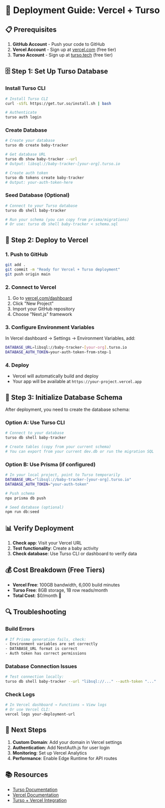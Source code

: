 # 🚀 Deployment Guide: Vercel + Turso

## 📋 Prerequisites

1. **GitHub Account** - Push your code to GitHub
2. **Vercel Account** - Sign up at [vercel.com](https://vercel.com) (free tier)
3. **Turso Account** - Sign up at [turso.tech](https://turso.tech) (free tier)

## 🗄️ Step 1: Set Up Turso Database

### Install Turso CLI
```bash
# Install Turso CLI
curl -sSfL https://get.tur.so/install.sh | bash

# Authenticate
turso auth login
```

### Create Database
```bash
# Create your database
turso db create baby-tracker

# Get database URL
turso db show baby-tracker --url
# Output: libsql://baby-tracker-[your-org].turso.io

# Create auth token
turso db tokens create baby-tracker
# Output: your-auth-token-here
```

### Seed Database (Optional)
```bash
# Connect to your Turso database
turso db shell baby-tracker

# Run your schema (you can copy from prisma/migrations)
# Or use: turso db shell baby-tracker < schema.sql
```

## 🚀 Step 2: Deploy to Vercel

### 1. Push to GitHub
```bash
git add .
git commit -m "Ready for Vercel + Turso deployment"
git push origin main
```

### 2. Connect to Vercel
1. Go to [vercel.com/dashboard](https://vercel.com/dashboard)
2. Click "New Project"
3. Import your GitHub repository
4. Choose "Next.js" framework

### 3. Configure Environment Variables
In Vercel dashboard → Settings → Environment Variables, add:

```bash
DATABASE_URL=libsql://baby-tracker-[your-org].turso.io
DATABASE_AUTH_TOKEN=your-auth-token-from-step-1
```

### 4. Deploy
- Vercel will automatically build and deploy
- Your app will be available at `https://your-project.vercel.app`

## 🔧 Step 3: Initialize Database Schema

After deployment, you need to create the database schema:

### Option A: Use Turso CLI
```bash
# Connect to your database
turso db shell baby-tracker

# Create tables (copy from your current schema)
# You can export from your current dev.db or run the migration SQL
```

### Option B: Use Prisma (if configured)
```bash
# In your local project, point to Turso temporarily
DATABASE_URL="libsql://baby-tracker-[your-org].turso.io"
DATABASE_AUTH_TOKEN="your-auth-token"

# Push schema
npx prisma db push

# Seed database (optional)
npm run db:seed
```

## 📊 Verify Deployment

1. **Check app**: Visit your Vercel URL
2. **Test functionality**: Create a baby activity
3. **Check database**: Use Turso CLI or dashboard to verify data

## 💰 Cost Breakdown (Free Tiers)

- **Vercel Free**: 100GB bandwidth, 6,000 build minutes
- **Turso Free**: 8GB storage, 1B row reads/month
- **Total Cost**: $0/month 🎉

## 🔍 Troubleshooting

### Build Errors
```bash
# If Prisma generation fails, check:
- Environment variables are set correctly
- DATABASE_URL format is correct
- Auth token has correct permissions
```

### Database Connection Issues
```bash
# Test connection locally:
turso db shell baby-tracker --url "libsql://..." --auth-token "..."
```

### Check Logs
```bash
# In Vercel dashboard → Functions → View logs
# Or use Vercel CLI:
vercel logs your-deployment-url
```

## 🎯 Next Steps

1. **Custom Domain**: Add your domain in Vercel settings
2. **Authentication**: Add NextAuth.js for user login
3. **Monitoring**: Set up Vercel Analytics
4. **Performance**: Enable Edge Runtime for API routes

## 📚 Resources

- [Turso Documentation](https://docs.turso.tech/)
- [Vercel Documentation](https://vercel.com/docs)
- [Turso + Vercel Integration](https://vercel.com/marketplace/tursocloud)